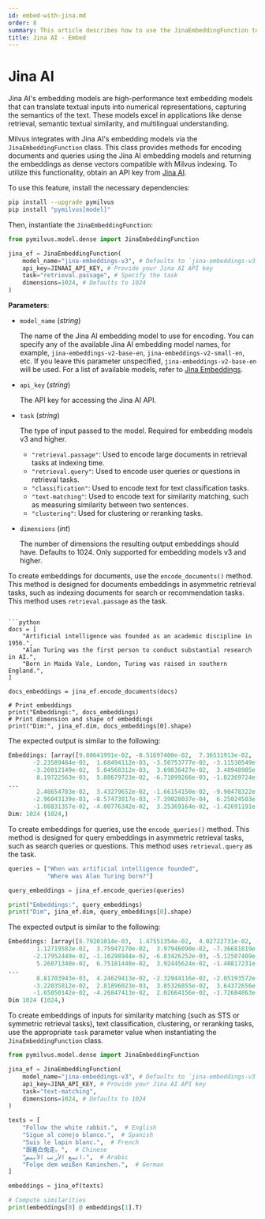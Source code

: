 ```yaml
---
id: embed-with-jina.md
order: 8
summary: This article describes how to use the JinaEmbeddingFunction to encode documents and queries using the Jina AI embedding model.
title: Jina AI - Embed
---
```


# Jina AI

Jina AI's embedding models are high-performance text embedding models that can translate textual inputs into numerical representations, capturing the semantics of the text. These models excel in applications like dense retrieval, semantic textual similarity, and multilingual understanding.

Milvus integrates with Jina AI's embedding models via the `JinaEmbeddingFunction` class. This class provides methods for encoding documents and queries using the Jina AI embedding models and returning the embeddings as dense vectors compatible with Milvus indexing. To utilize this functionality, obtain an API key from [Jina AI](https://jina.ai/embeddings/).

To use this feature, install the necessary dependencies:

```bash
pip install --upgrade pymilvus
pip install "pymilvus[model]"
```

Then, instantiate the `JinaEmbeddingFunction`:

```python
from pymilvus.model.dense import JinaEmbeddingFunction

jina_ef = JinaEmbeddingFunction(
    model_name="jina-embeddings-v3", # Defaults to `jina-embeddings-v3`
    api_key=JINAAI_API_KEY, # Provide your Jina AI API key
    task="retrieval.passage", # Specify the task
    dimensions=1024, # Defaults to 1024
)
```

__Parameters__:

- `model_name` (*string*)
  
  The name of the Jina AI embedding model to use for encoding. You can specify any of the available Jina AI embedding model names, for example, `jina-embeddings-v2-base-en`, `jina-embeddings-v2-small-en`, etc. If you leave this parameter unspecified, `jina-embeddings-v2-base-en` will be used. For a list of available models, refer to [Jina Embeddings](https://jina.ai/embeddings).

- `api_key` (*string*)
  
  The API key for accessing the Jina AI API.

- `task` (*string*)

  The type of input passed to the model. Required for embedding models v3 and higher.

  - `"retrieval.passage"`: Used to encode large documents in retrieval tasks at indexing time.
  - `"retrieval.query"`: Used to encode user queries or questions in retrieval tasks.
  - `"classification"`: Used to encode text for text classification tasks.
  - `"text-matching"`: Used to encode text for similarity matching, such as measuring similarity between two sentences.
  - `"clustering"`: Used for clustering or reranking tasks.

- `dimensions` (*int*)

  The number of dimensions the resulting output embeddings should have. Defaults to 1024. Only supported for embedding models v3 and higher. 

To create embeddings for documents, use the `encode_documents()` method. This method is designed for documents embeddings in asymmetric retrieval tasks, such as indexing documents for search or recommendation tasks. This method uses `retrieval.passage` as the task.

```python:

```python
docs = [
    "Artificial intelligence was founded as an academic discipline in 1956.",
    "Alan Turing was the first person to conduct substantial research in AI.",
    "Born in Maida Vale, London, Turing was raised in southern England.",
]

docs_embeddings = jina_ef.encode_documents(docs)

# Print embeddings
print("Embeddings:", docs_embeddings)
# Print dimension and shape of embeddings
print("Dim:", jina_ef.dim, docs_embeddings[0].shape)
```

The expected output is similar to the following:

```python
Embeddings: [array([9.80641991e-02, -8.51697400e-02,  7.36531913e-02,  1.42558888e-02,
       -2.23589484e-02,  1.68494112e-03, -3.50753777e-02, -3.11530549e-02,
       -3.26012149e-02,  5.04568312e-03,  3.69836427e-02,  3.48948985e-02,
        8.19722563e-03,  5.88679723e-02, -6.71099266e-03, -1.82369724e-02,
...
        2.48654783e-02,  3.43279652e-02, -1.66154150e-02, -9.90478322e-03,
       -2.96043139e-03, -8.57473817e-03, -7.39028037e-04,  6.25024503e-03,
       -1.08831357e-02, -4.00776342e-02,  3.25369164e-02, -1.42691191e-03])]
Dim: 1024 (1024,)
```

To create embeddings for queries, use the `encode_queries()` method. This method is designed for query embeddings in asymmetric retrieval tasks, such as search queries or questions. This method uses `retrieval.query` as the task.

```python
queries = ["When was artificial intelligence founded", 
           "Where was Alan Turing born?"]

query_embeddings = jina_ef.encode_queries(queries)

print("Embeddings:", query_embeddings)
print("Dim", jina_ef.dim, query_embeddings[0].shape)
```

The expected output is similar to the following:

```python
Embeddings: [array([8.79201014e-03,  1.47551354e-02,  4.02722731e-02, -2.52991207e-02,
        1.12719582e-02,  3.75947170e-02,  3.97946090e-02, -7.36681819e-02,
       -2.17952449e-02, -1.16298944e-02, -6.83426252e-03, -5.12507409e-02,
        5.26071340e-02,  6.75181448e-02,  3.92445624e-02, -1.40817231e-02,
...
        8.81703943e-03,  4.24629413e-02, -2.32944116e-02, -2.05193572e-02,
       -3.22035812e-02,  2.81896023e-03,  3.85326855e-02,  3.64372656e-02,
       -1.65050142e-02, -4.26847413e-02,  2.02664156e-02, -1.72684863e-02])]
Dim 1024 (1024,)
```

To create embeddings of inputs for similarity matching (such as STS or symmetric retrieval tasks), text classification, clustering, or reranking tasks, use the appropriate `task` parameter value when instantiating the `JinaEmbeddingFunction` class.


```python
from pymilvus.model.dense import JinaEmbeddingFunction

jina_ef = JinaEmbeddingFunction(
    model_name="jina-embeddings-v3", # Defaults to `jina-embeddings-v3`
    api_key=JINA_API_KEY, # Provide your Jina AI API key
    task="text-matching",
    dimensions=1024, # Defaults to 1024
)

texts = [
    "Follow the white rabbit.",  # English
    "Sigue al conejo blanco.",  # Spanish
    "Suis le lapin blanc.",  # French
    "跟着白兔走。",  # Chinese
    "اتبع الأرنب الأبيض.",  # Arabic
    "Folge dem weißen Kaninchen.",  # German
]

embeddings = jina_ef(texts)

# Compute similarities
print(embeddings[0] @ embeddings[1].T)
```
